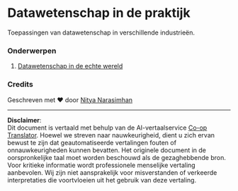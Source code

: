 <!--
CO_OP_TRANSLATOR_METADATA:
{
  "original_hash": "07faf02ff163e609edf0b0308dc5d4e6",
  "translation_date": "2025-08-28T15:58:31+00:00",
  "source_file": "6-Data-Science-In-Wild/README.md",
  "language_code": "nl"
}
-->
# Datawetenschap in de praktijk

Toepassingen van datawetenschap in verschillende industrieën.

### Onderwerpen

1. [Datawetenschap in de echte wereld](20-Real-World-Examples/README.md)

### Credits

Geschreven met ❤️ door [Nitya Narasimhan](https://twitter.com/nitya)

---

**Disclaimer**:  
Dit document is vertaald met behulp van de AI-vertaalservice [Co-op Translator](https://github.com/Azure/co-op-translator). Hoewel we streven naar nauwkeurigheid, dient u zich ervan bewust te zijn dat geautomatiseerde vertalingen fouten of onnauwkeurigheden kunnen bevatten. Het originele document in de oorspronkelijke taal moet worden beschouwd als de gezaghebbende bron. Voor kritieke informatie wordt professionele menselijke vertaling aanbevolen. Wij zijn niet aansprakelijk voor misverstanden of verkeerde interpretaties die voortvloeien uit het gebruik van deze vertaling.